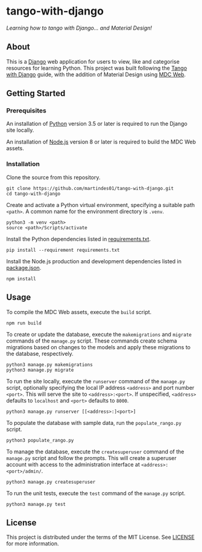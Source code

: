 # tango-with-django

*Learning how to tango with Django... and Material Design!*

## About

This is a [Django](https://www.djangoproject.com/) web application for users to view, like and categorise resources for learning Python.
This project was built following the [Tango with Django](https://www.tangowithdjango.com/) guide, with the addition of Material Design using [MDC Web](https://material.io/develop/web).

## Getting Started

### Prerequisites

An installation of [Python](https://www.python.org/) version 3.5 or later is required to run the Django site locally.

An installation of [Node.js](https://nodejs.org) version 8 or later is required to build the MDC Web assets.

### Installation

Clone the source from this repository.

```shell
git clone https://github.com/martindes01/tango-with-django.git
cd tango-with-django
```

Create and activate a Python virtual environment, specifying a suitable path `<path>`.
A common name for the environment directory is `.venv`.

```shell
python3 -m venv <path>
source <path>/Scripts/activate
```

Install the Python dependencies listed in [requirements.txt](requirements.txt).

```shell
pip install --requirement requirements.txt
```

Install the Node.js production and development dependencies listed in [package.json](package.json).

```shell
npm install
```

## Usage

To compile the MDC Web assets, execute the `build` script.

```shell
npm run build
```

To create or update the database, execute the `makemigrations` and `migrate` commands of the `manage.py` script.
These commands create schema migrations based on changes to the models and apply these migrations to the database, respectively.

```shell
python3 manage.py makemigrations
python3 manage.py migrate
```

To run the site locally, execute the `runserver` command of the `manage.py` script, optionally specifying the local IP address `<address>` and port number `<port>`.
This will serve the site to `<address>:<port>`.
If unspecified, `<address>` defaults to `localhost` and `<port>` defaults to `8000`.

```shell
python3 manage.py runserver [[<address>:]<port>]
```

To populate the database with sample data, run the `populate_rango.py` script.

```shell
python3 populate_rango.py
```

To manage the database, execute the `createsuperuser` command of the `manage.py` script and follow the prompts.
This will create a superuser account with access to the administration interface at `<address>:<port>/admin/`.

```shell
python3 manage.py createsuperuser
```

To run the unit tests, execute the `test` command of the `manage.py` script.

```shell
python3 manage.py test
```

## License

This project is distributed under the terms of the MIT License.
See [LICENSE](LICENSE) for more information.
